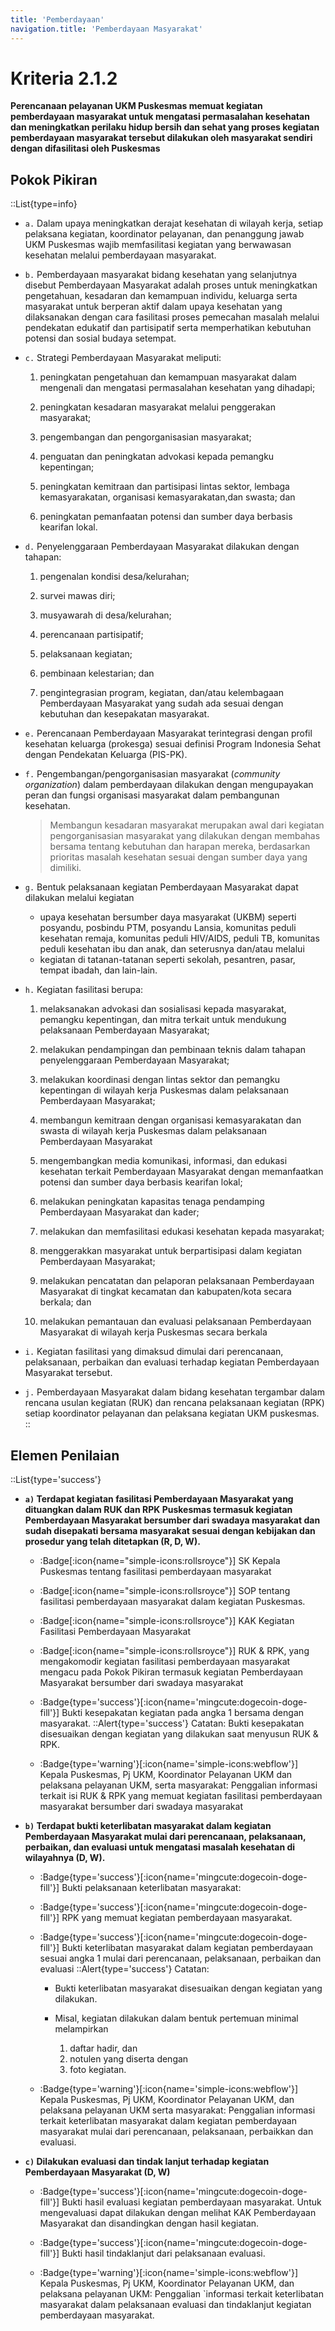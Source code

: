 ```yaml
---
title: 'Pemberdayaan'
navigation.title: 'Pemberdayaan Masyarakat'
---
```


# Kriteria 2.1.2 
**Perencanaan pelayanan UKM Puskesmas memuat kegiatan pemberdayaan masyarakat untuk mengatasi permasalahan kesehatan dan meningkatkan perilaku hidup bersih dan sehat yang proses kegiatan pemberdayaan masyarakat tersebut dilakukan oleh masyarakat sendiri dengan difasilitasi oleh Puskesmas** 



## Pokok Pikiran 
::List{type=info}
- `a.` Dalam upaya meningkatkan derajat kesehatan di wilayah kerja, setiap pelaksana kegiatan, koordinator pelayanan, dan penanggung jawab UKM Puskesmas wajib memfasilitasi kegiatan yang berwawasan kesehatan melalui pemberdayaan masyarakat. 

- `b.` Pemberdayaan masyarakat bidang kesehatan yang selanjutnya disebut Pemberdayaan Masyarakat adalah proses untuk meningkatkan pengetahuan, kesadaran dan kemampuan individu, keluarga serta masyarakat untuk berperan aktif dalam upaya kesehatan yang dilaksanakan dengan cara fasilitasi proses pemecahan masalah melalui pendekatan edukatif dan partisipatif serta memperhatikan kebutuhan potensi dan sosial budaya setempat. 

- `c.` Strategi Pemberdayaan Masyarakat meliputi: 

    1. peningkatan pengetahuan dan kemampuan masyarakat dalam mengenali dan mengatasi permasalahan kesehatan yang dihadapi; 

    2. peningkatan kesadaran masyarakat melalui penggerakan masyarakat; 

    3. pengembangan dan pengorganisasian masyarakat; 

    4. penguatan dan peningkatan advokasi kepada pemangku kepentingan; 

    5. peningkatan kemitraan dan partisipasi lintas sektor, lembaga kemasyarakatan, organisasi kemasyarakatan,dan swasta; dan 

    6. peningkatan pemanfaatan potensi dan sumber daya berbasis kearifan lokal. 

- `d.` Penyelenggaraan Pemberdayaan Masyarakat dilakukan dengan tahapan: 

    1. pengenalan kondisi desa/kelurahan; 

    2. survei mawas diri; 

    3. musyawarah di desa/kelurahan; 

    4. perencanaan partisipatif; 

    5. pelaksanaan kegiatan; 

    6. pembinaan kelestarian; dan 

    7. pengintegrasian program, kegiatan, dan/atau kelembagaan Pemberdayaan Masyarakat yang sudah ada sesuai dengan kebutuhan dan kesepakatan masyarakat. 

- `e.` Perencanaan Pemberdayaan Masyarakat terintegrasi dengan profil kesehatan keluarga (prokesga) sesuai definisi Program Indonesia Sehat dengan Pendekatan Keluarga (PIS-PK). 

- `f.` Pengembangan/pengorganisasian masyarakat (*community organization*) dalam pemberdayaan dilakukan dengan mengupayakan peran dan fungsi organisasi masyarakat dalam pembangunan kesehatan. 

    > Membangun kesadaran masyarakat merupakan awal dari kegiatan  pengorganisasian masyarakat yang dilakukan dengan membahas  bersama tentang kebutuhan dan harapan mereka, berdasarkan prioritas masalah kesehatan sesuai dengan sumber daya yang dimiliki. 

- `g.` Bentuk pelaksanaan kegiatan Pemberdayaan Masyarakat dapat dilakukan melalui kegiatan 
    - upaya kesehatan bersumber daya masyarakat (UKBM) seperti posyandu, posbindu PTM, posyandu Lansia,  komunitas peduli kesehatan remaja, komunitas peduli HIV/AIDS, peduli TB, komunitas peduli kesehatan ibu dan anak, dan seterusnya  dan/atau  melalui  
    - kegiatan di tatanan-tatanan seperti sekolah, pesantren, pasar, tempat ibadah, dan lain-lain. 

- `h.` Kegiatan fasilitasi berupa: 

    1. melaksanakan advokasi dan sosialisasi kepada masyarakat, pemangku kepentingan, dan mitra terkait untuk mendukung pelaksanaan Pemberdayaan Masyarakat; 

    2. melakukan pendampingan dan pembinaan teknis dalam tahapan penyelenggaraan Pemberdayaan Masyarakat; 

    3. melakukan koordinasi dengan lintas sektor dan pemangku kepentingan di wilayah kerja Puskesmas dalam pelaksanaan Pemberdayaan Masyarakat; 

    4. membangun kemitraan dengan organisasi kemasyarakatan dan swasta di wilayah kerja Puskesmas dalam pelaksanaan Pemberdayaan Masyarakat 

    5. mengembangkan media komunikasi, informasi, dan edukasi kesehatan terkait Pemberdayaan Masyarakat dengan memanfaatkan potensi dan sumber daya berbasis kearifan lokal; 

    6. melakukan peningkatan kapasitas tenaga pendamping Pemberdayaan Masyarakat dan kader; 

    7. melakukan dan memfasilitasi edukasi kesehatan kepada masyarakat; 

    8. menggerakkan masyarakat untuk berpartisipasi dalam kegiatan Pemberdayaan Masyarakat; 

    9. melakukan pencatatan dan  pelaporan pelaksanaan Pemberdayaan Masyarakat di tingkat kecamatan dan kabupaten/kota secara berkala; dan 

    10. melakukan pemantauan dan evaluasi pelaksanaan Pemberdayaan Masyarakat di wilayah kerja Puskesmas secara berkala 

- `i.` Kegiatan fasilitasi yang dimaksud dimulai dari perencanaan, pelaksanaan, perbaikan dan evaluasi terhadap kegiatan Pemberdayaan Masyarakat tersebut. 

- `j.` Pemberdayaan Masyarakat dalam bidang kesehatan tergambar dalam rencana usulan kegiatan (RUK) dan rencana pelaksanaan kegiatan (RPK) setiap koordinator pelayanan dan pelaksana kegiatan UKM puskesmas. 
::
## Elemen Penilaian 
::List{type='success'}

- **`a)` Terdapat kegiatan fasilitasi Pemberdayaan Masyarakat yang dituangkan dalam RUK dan RPK Puskesmas termasuk kegiatan Pemberdayaan Masyarakat bersumber dari swadaya masyarakat dan sudah disepakati bersama masyarakat sesuai dengan kebijakan dan prosedur yang telah ditetapkan (R, D, W).** 

    - :Badge[:icon{name="simple-icons:rollsroyce"}] SK Kepala Puskesmas tentang fasilitasi pemberdayaan masyarakat 

    - :Badge[:icon{name="simple-icons:rollsroyce"}] SOP tentang fasilitasi pemberdayaan masyarakat dalam kegiatan Puskesmas.

    - :Badge[:icon{name="simple-icons:rollsroyce"}] KAK Kegiatan Fasilitasi Pemberdayaan Masyarakat  

    - :Badge[:icon{name="simple-icons:rollsroyce"}] RUK & RPK, yang mengakomodir kegiatan fasilitasi pemberdayaan masyarakat mengacu pada Pokok Pikiran termasuk kegiatan Pemberdayaan Masyarakat bersumber dari swadaya masyarakat 

    - :Badge{type='success'}[:icon{name='mingcute:dogecoin-doge-fill'}] Bukti kesepakatan kegiatan pada angka 1 bersama dengan masyarakat.
        ::Alert{type='success'}
        Catatan: Bukti kesepakatan disesuaikan dengan kegiatan yang dilakukan saat menyusun RUK & RPK.

    - :Badge{type='warning'}[:icon{name='simple-icons:webflow'}] Kepala Puskesmas, Pj UKM, Koordinator Pelayanan UKM dan pelaksana pelayanan UKM, serta masyarakat: Penggalian informasi   terkait isi RUK  & RPK yang memuat kegiatan fasilitasi pemberdayaan masyarakat bersumber  dari swadaya masyarakat 

- **`b)` Terdapat bukti keterlibatan masyarakat dalam kegiatan Pemberdayaan Masyarakat mulai dari perencanaan, pelaksanaan, perbaikan, dan evaluasi untuk mengatasi masalah kesehatan di wilayahnya (D, W).**  

    - :Badge{type='success'}[:icon{name='mingcute:dogecoin-doge-fill'}] Bukti pelaksanaan keterlibatan masyarakat: 

    - :Badge{type='success'}[:icon{name='mingcute:dogecoin-doge-fill'}] RPK yang memuat kegiatan pemberdayaan masyarakat. 

    - :Badge{type='success'}[:icon{name='mingcute:dogecoin-doge-fill'}] Bukti keterlibatan masyarakat dalam kegiatan pemberdayaan sesuai angka 1 mulai dari perencanaan, pelaksanaan, perbaikan dan evaluasi 
        ::Alert{type='success'}
        Catatan: 
        - Bukti keterlibatan masyarakat disesuaikan dengan kegiatan yang dilakukan. 

        - Misal, kegiatan dilakukan dalam bentuk pertemuan minimal melampirkan 
          1. daftar hadir, dan 
          2. notulen yang diserta dengan 
          3. foto kegiatan. 
      
    - :Badge{type='warning'}[:icon{name='simple-icons:webflow'}] Kepala Puskesmas, Pj UKM, Koordinator Pelayanan UKM, dan pelaksana pelayanan  UKM serta masyarakat: Penggalian informasi terkait keterlibatan masyarakat dalam kegiatan pemberdayaan masyarakat mulai dari perencanaan, pelaksanaan, perbaikkan  dan evaluasi. 

- **`c)` Dilakukan evaluasi dan tindak lanjut terhadap kegiatan Pemberdayaan Masyarakat (D, W)**

    - :Badge{type='success'}[:icon{name='mingcute:dogecoin-doge-fill'}] Bukti hasil evaluasi kegiatan pemberdayaan masyarakat. Untuk mengevaluasi dapat dilakukan dengan melihat KAK Pemberdayaan Masyarakat dan disandingkan dengan hasil kegiatan.

    - :Badge{type='success'}[:icon{name='mingcute:dogecoin-doge-fill'}] Bukti hasil tindaklanjut dari pelaksanaan evaluasi. 

    - :Badge{type='warning'}[:icon{name='simple-icons:webflow'}] Kepala Puskesmas, Pj UKM, Koordinator Pelayanan UKM, dan pelaksana pelayanan UKM: Penggalian `informasi terkait keterlibatan masyarakat dalam pelaksanaan evaluasi dan tindaklanjut kegiatan pemberdayaan masyarakat.
